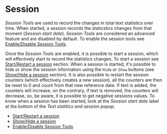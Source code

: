 # Session 

_Session Tools_ are used to record the changes in total text statistics over time. When started, a session records the staticstics changes from that moment (_Session start date_). _Session Tools_ are considered an advanced feature and are disabled by default. To enable the session tools see [Enable/Disable Session Tools](/stylo/documentation/stylo#enable-disable-session-tools). 

Once the _Session Tools_ are enabled, it is possible to start a session, which will effectively start to record the statistics changes. To start a session see [Start/Restart a session](/stylo/documentation/stylo#start-restart-a-session) section. When a session is started, it's possible to hide or show the session information using the `Hide` or `Show` buttons (see [Show/Hide a session](/stylo/documentation/stylo#show-hide-a-session) section). It is also possible to restart the session counters (which effectively creates a new session), all the counters are then be reset to 0 and count from that new reference date. If text is added, the counters will increase, on the contrary, if text is removed, the counters will decrease, so, be aware, it is possible to get negative sessions values. To know when a session has been started, look at the _Session start date_ label at the bottom of the _Text statitics and session popup_.

- [Start/Restart a session](/stylo/documentation/stylo#start-restart-a-session)
- [Show/Hide a session ](/stylo/documentation/stylo#show-hide-a-session)
- [Enable/Disable Session Tools](/stylo/documentation/stylo#enable-disable-session-tools)